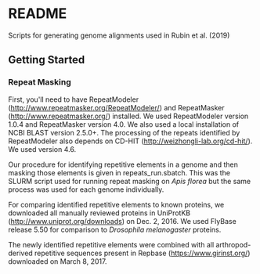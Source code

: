 # README

Scripts for generating genome alignments used in Rubin et al. (2019)

## Getting Started

### Repeat Masking

First, you'll need to have RepeatModeler (http://www.repeatmasker.org/RepeatModeler/) and RepeatMasker (http://www.repeatmasker.org/) installed. We used RepeatModeler version 1.0.4 and RepeatMasker version 4.0. We also used a local installation of NCBI BLAST version 2.5.0+. The processing of the repeats identified by RepeatModeler also depends on CD-HIT (http://weizhongli-lab.org/cd-hit/). We used version 4.6.

Our procedure for identifying repetitive elements in a genome and then masking those elements is given in repeats_run.sbatch. This was the SLURM script used for running repeat masking on *Apis florea* but the same process was used for each genome individually.

For comparing identified repetitive elements to known proteins, we downloaded all manually reviewed proteins in UniProtKB (http://www.uniprot.org/downloads) on Dec. 2, 2016. We used FlyBase release 5.50 for comparison to *Drosophila melanogaster* proteins. 

The newly identified repetitive elements were combined with all arthropod-derived repetitive sequences present in Repbase (https://www.girinst.org/) downloaded on March 8, 2017.